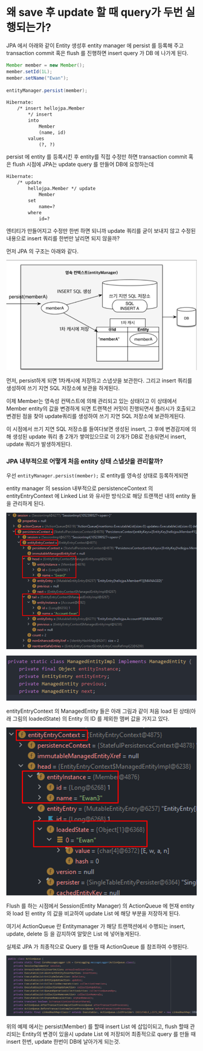 # 왜 save 후 update 할 때 query가 두번 실행되는가?

JPA 에서 아래와 같이 Entity 생성후 entity manager 에 persist 를 등록해 주고 transaction commit 혹은 flush 를 진행하면 insert query 가 DB 에 나가게 된다.

```java
Member member = new Member();
member.setId(1L);
member.setName("Ewan");

entityManager.persist(member);

```

```
Hibernate: 
    /* insert hellojpa.Member
        */ insert 
        into
            Member
            (name, id) 
        values
            (?, ?)
```

persist 에 entity 를 등록시킨 후 entity를 직접 수정만 하면 transaction commit 혹은 flush 시점에 JPA는 update query 를 만들어 DB에 요청하는데

```
Hibernate: 
    /* update
        hellojpa.Member */ update
            Member 
        set
            name=? 
        where
            id=?
```

엔티티가 만들어지고 수정만 한번 하면 되니까 update 쿼리를 굳이 보내지 않고 수정된 내용으로 insert 쿼리를 한번만 날리면 되지 않을까?

먼저 JPA 의 구조는 아래와 같다.

![](../../.gitbook/assets/image.png)

먼저, persist하게 되면 1차캐시에 저장하고 스냅샷을 보관한다. 그리고 insert 쿼리를 생성하여 쓰기 지연 SQL 저장소에 보관을 하게된다.

이제 Member는 영속성 컨텍스트에 의해 관리되고 있는 상태이고 이 상태에서 Member entity의 값을 변경하게 되면 트랜잭션 커밋이 진행되면서 플러시가 호출되고 변경된 점을 찾아 update쿼리를 생성하여 쓰기 지연 SQL 저장소에 보관하게된다.

이 시점에서 쓰기 지연 SQL 저장소를 들여다보면 생성된 insert, 그 후에 변경감지에 의해 생성된 update 쿼리 총 2개가 쌓여있으므로 이 2개가 DB로 전송되면서 insert, update 쿼리가 발생하게된다.

### JPA 내부적으로 어떻게 처음 entity 상태 스냅샷을 관리할까?

우선 `entityManager.persist(member);` 로 entity를 영속성 상태로 등록하게되면

entity manager 의 session 내부적으로 persistenceContext 의 entityEntryContext 에 Linked List 와 유사한 방식으로 해당 트랜잭션 내의 entity 들을 관리하게 된다.

![](<../../.gitbook/assets/image (13).png>)

![](<../../.gitbook/assets/image (4).png>)

entityEntryContext 의 ManagedEntity 들은 아래 그림과 같이 처음 load 된 상태(아래 그림의 loadedState) 의 Entity 의 ID 를 제외한 맴버 값을 가지고 있다.

![](<../../.gitbook/assets/image (3).png>)

Flush 를 하는 시점에서 Session(Entity Manager) 의 ActionQueue 에 현재 entity와 load 된 entity 의 값을 비교하여 update List 에 해당 부분을 저장하게 된다.

여기서 ActionQueue 란 Entitymanager 가 해당 트랜잭션에서 수행되는 insert, update, delete 등 을 감지하여 알맞은 List 에 넣어놓게된다.&#x20;

실제로 JPA 가 최종적으로 Query 를 만들 때 ActionQueue 를 참조하여 수행된다.

![](<../../.gitbook/assets/image (20).png>)

위의 예제 에서는 persist(Member) 를 할때 insert List 에 삽입이되고, flush 할때 관리되는 Entity의 변경이 있을시 update List 에 저장되어 최종적으로 query 를 만들 때 insert 한번, update 한번이 DB에 날아가게 되는것.
